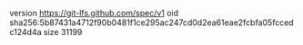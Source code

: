 version https://git-lfs.github.com/spec/v1
oid sha256:5b87431a4712f90b0481f1ce295ac247cd0d2ea61eae2fcbfa05fccedc124d4a
size 31199
